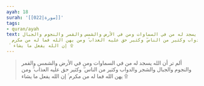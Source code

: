 ```yaml
---
ayah: 18
surah: '[[022|سورة]]'
tags:
- quran/ayah
text: ألم تر أن الله يسجد له من في السماوات ومن في الأرض والشمس والقمر والنجوم والجبال
  والشجر والدواب وكثير من الناس ۖ وكثير حق عليه العذاب ۗ ومن يهن الله فما له من مكرم
  ۚ إن الله يفعل ما يشاء ۩
---
```

> ألم تر أن الله يسجد له من في السماوات ومن في الأرض والشمس والقمر والنجوم والجبال والشجر والدواب وكثير من الناس ۖ وكثير حق عليه العذاب ۗ ومن يهن الله فما له من مكرم ۚ إن الله يفعل ما يشاء ۩
